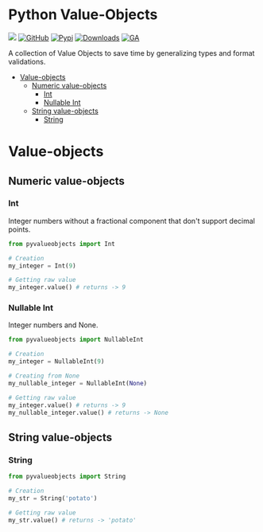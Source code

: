 # Python Value-Objects

![](https://img.shields.io/badge/PRs-welcome-green.svg)
[![GitHub](https://img.shields.io/github/license/jparadadev/python-value-objects)](https://github.com/jparadadev/python-value-objects/blob/main/LICENSE)
[![Pypi](https://img.shields.io/pypi/v/pyvalueobjects)](https://pypi.org/project/pyvalueobjects/)
[![Downloads](https://pepy.tech/badge/pyvalueobjects)](https://pepy.tech/project/pyvalueobjects)
[![GA](https://github.com/jparadadev/python-value-objects/workflows/Tests/badge.svg)](https://github.com/jparadadev/python-value-objects/actions/workflows/test.yml)

A collection of Value Objects to save time by generalizing types and format validations.

* [Value-objects](#value-objects)
  * [Numeric value-objects](#numeric-value-objects)
    * [Int](#int)
    * [Nullable Int](#nullable-int)
  * [String value-objects](#string-value-objects)
    * [String](#string)


# Value-objects

## Numeric value-objects

### Int

Integer numbers without a fractional component that don't support decimal points.

```python
from pyvalueobjects import Int

# Creation
my_integer = Int(9)

# Getting raw value
my_integer.value() # returns -> 9
```

### Nullable Int

Integer numbers and None.

```python
from pyvalueobjects import NullableInt

# Creation
my_integer = NullableInt(9)

# Creating from None
my_nullable_integer = NullableInt(None)

# Getting raw value
my_integer.value() # returns -> 9
my_nullable_integer.value() # returns -> None
```

## String value-objects

### String

```python
from pyvalueobjects import String

# Creation
my_str = String('potato')

# Getting raw value
my_str.value() # returns -> 'potato'
```
